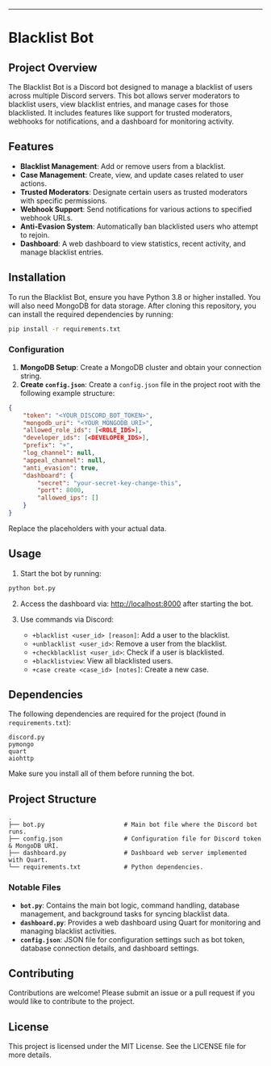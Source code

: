 


---

# Blacklist Bot

## Project Overview
The Blacklist Bot is a Discord bot designed to manage a blacklist of users across multiple Discord servers. This bot allows server moderators to blacklist users, view blacklist entries, and manage cases for those blacklisted. It includes features like support for trusted moderators, webhooks for notifications, and a dashboard for monitoring activity.

## Features
- **Blacklist Management**: Add or remove users from a blacklist.
- **Case Management**: Create, view, and update cases related to user actions.
- **Trusted Moderators**: Designate certain users as trusted moderators with specific permissions.
- **Webhook Support**: Send notifications for various actions to specified webhook URLs.
- **Anti-Evasion System**: Automatically ban blacklisted users who attempt to rejoin.
- **Dashboard**: A web dashboard to view statistics, recent activity, and manage blacklist entries.

## Installation
To run the Blacklist Bot, ensure you have Python 3.8 or higher installed. You will also need MongoDB for data storage. After cloning this repository, you can install the required dependencies by running:

```bash
pip install -r requirements.txt
```

### Configuration
1. **MongoDB Setup**: Create a MongoDB cluster and obtain your connection string.
2. **Create `config.json`**: Create a `config.json` file in the project root with the following example structure:

```json
{
    "token": "<YOUR_DISCORD_BOT_TOKEN>",
    "mongodb_uri": "<YOUR_MONGODB_URI>",
    "allowed_role_ids": [<ROLE_IDS>],
    "developer_ids": [<DEVELOPER_IDS>],
    "prefix": "+",
    "log_channel": null,
    "appeal_channel": null,
    "anti_evasion": true,
    "dashboard": {
        "secret": "your-secret-key-change-this",
        "port": 8000,
        "allowed_ips": []
    }
}
```

Replace the placeholders with your actual data. 

## Usage
1. Start the bot by running:

```bash
python bot.py
```

2. Access the dashboard via: [http://localhost:8000](http://localhost:8000) after starting the bot.

3. Use commands via Discord:
   - `+blacklist <user_id> [reason]`: Add a user to the blacklist.
   - `+unblacklist <user_id>`: Remove a user from the blacklist.
   - `+checkblacklist <user_id>`: Check if a user is blacklisted.
   - `+blacklistview`: View all blacklisted users.
   - `+case create <case_id> [notes]`: Create a new case.

## Dependencies
The following dependencies are required for the project (found in `requirements.txt`):

```plaintext
discord.py
pymongo
quart
aiohttp
```

Make sure you install all of them before running the bot.

## Project Structure
```plaintext
.
├── bot.py                      # Main bot file where the Discord bot runs.
├── config.json                 # Configuration file for Discord token & MongoDB URI.
├── dashboard.py                # Dashboard web server implemented with Quart.
└── requirements.txt            # Python dependencies.
```

### Notable Files
- **`bot.py`**: Contains the main bot logic, command handling, database management, and background tasks for syncing blacklist data.
- **`dashboard.py`**: Provides a web dashboard using Quart for monitoring and managing blacklist activities.
- **`config.json`**: JSON file for configuration settings such as bot token, database connection details, and dashboard settings.

## Contributing
Contributions are welcome! Please submit an issue or a pull request if you would like to contribute to the project.

## License
This project is licensed under the MIT License. See the LICENSE file for more details.
